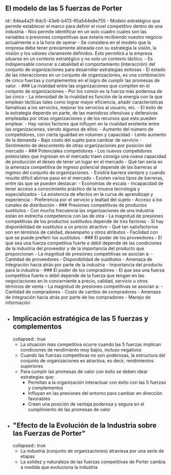 ## El modelo de las 5 fuerzas de Porter
id:: 64ea4a2f-6dc5-43e6-b413-95a544e8e755
	- Modelo estratégico que permite establecer el marco para definir el nivel competitivo dentro de una industria
	- Nos permite identificar en un solo cuadro cuales son las variables o presiones competitivas que estaría recibiendo nuestro negocio actualmente o a la hora de operar
	- Se considera en el modelo que la empresa debe tener  previamente alineada con su estrategia la visión, la misión y los valores claramente definidos. Esto permitirá a la empresa situarse en un contexto estratégico y no solo un contexto táctico.
	- Es indispensable conocer a cabalidad el comportamiento (interacción) del conjunto de organizaciones para desarrollar estrategias exitosas
	- El estado de las interacciones en un conjunto de organizaciones, es una combinación de cinco fuerzas y complementos en el logro de cumplir las promesas de valor.
	- ### La rivalidad entre las organizaciones que compiten en el conjunto de organizaciones
		- Por los común es la fuerza más poderosa de las cinco
		- La intensidad de la rivalidad es función de la energía con la que emplean tácticas tales como lograr mayor eficiencia, añadir características llamativas a los servicios, mejorar los servicios al usuario, etc.
		- El  éxito de la estrategia depende en parte, de las maniobras ofensivas y defensivas empleadas por otras organizaciones y de los recursos que esto pueden emplear.
		- Hay varios factores que influyen en la rivalidad existente entre las organizaciones, siendo algunos de ellos:
			- Aumento del número de competidores, con cierta igualdad en volumen y capacidad
			- Lento aumento de la demanda
			- Bajo costo del sujeto para cambiar de servicio
			- Sentimiento de descontento de otras organizaciones por posición del mercado
	- ### Potenciales competidores
		- Los nuevos competidores potenciales que ingresan en el mercado traen consigo una nueva capacidad de producción el deseo de tener un lugar en el mercado
		- Qué tan seria es la amenaza competitiva de ingreso potencial depende de las barreras al ingreso del conjunto de organizaciones.
		- Existirá barrera siempre y cuando resulte difícil abrirse paso en el mercado
		- Existen varios tipos de barreras, entre las que se pueden destacar:
			- Economías de escala
			- Incapacidad de tener acceso a conocimiento práctico de la nnueva tecnología y especializados
			- La existencia de efectos en la curva de aprendizaje y experiencia
			- Preferencia por el servicio y lealtad del sujeto
			- Acceso a los canales de distribución
	- ### Presiones competitivas de productos sustitutos
		- Con mucha frecuencia las organizaciones de una industria están en estrecha competencia con las de otra
		- La magnitud de presiones competitivas de los productos sustitudos depende de tres factores
			- Si hay disponibilidad de sustitutos a un precio atractivo
			- Qué tan satisfactorios son en términos de calidad, desempeño y otros atributos
			- Facilidad con que se puede preferir los sustitutos
	- ### El poder de los proveedores
		- El que sea una fuerza competitiva fuerte o débil depende de las condiciones de la industria del proveedor y de la importancia del producto que proporcionan
		- La magnitud de presiones competitivas se asocian a:
			- Cantidad de proveedores
			- Disponibilidad de sustitutos
			- Amenaza de integración hacia atrás por parte de la industria
			- Importancia del producto para la industria
	- ### El poder de los compradores
		- El que sea una fuerza competitiva fuerte o débil depende de la fuerza que tengan en las negociaciones en lo concerniente a precio, calidad, servicio u otros términos de venta
		- La magnitud de presiones competitivas se asocian a:
			- Cantidad de compradores
			- Costo de cambio de compradores
			- Amenaza de integración hacia atrás por parte de los compradores
			- Manejo de información
- ## Implicación estratégica de las 5 fuerzas y complementos
  collapsed:: true
	- La situación más competitiva ocurre cuando las 5 fuerzas implican condiciones de rendimiento muy bajos, incluso negativos
	- Cuando las fuerzas competitivas no son poderosas, la estructura del conjunto de organizaciones es atractiva, es decir, rendimientos superiores
	- Para cumplir las promesas de valor con éxito se deben idear estrategias que:
		- Permitan a la organización interactuar con éxito con las 5 fuerzas y complementos
		- Influyan en las presiones del entorno para cambiar en dirección favorables
		- Creen una posición de ventaja poderosa y segura en el cumplimiento de las promesas de valor
- ## "Efecto de la Evolución de la Industria sobre las Fuerzas de Porter"
  collapsed:: true
	- La industria (conjunto de organizaciones) atraviesa por una serie de etapas
	- La solidez y naturaleza de las fuerzas competitivas de Porter cambia a medida que evoluciona la industria